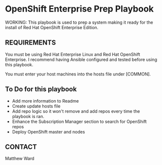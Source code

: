 # OpenShift Enterprise Prep Playbook
WORKING: This playbook is used to prep a system making it ready for the install of Red Hat OpenShift Enterprise Edition.

## REQUIREMENTS
You must be using Red Hat Enterprise Linux and Red Hat OpenShift Enterprise.
I recommend having Ansible configured and tested before using this playbook.

You must enter your host machines into the hosts file under [COMMON]. 

## To Do for this playbook
- Add more information to Readme
- Create update hosts file
- Add repo logic so it won't remove and add repos every time the playbook is ran.
- Enhance the Subscription Manager section to search for OpenShift repos
- Deploy OpenShift master and nodes

## CONTACT
Matthew Ward
